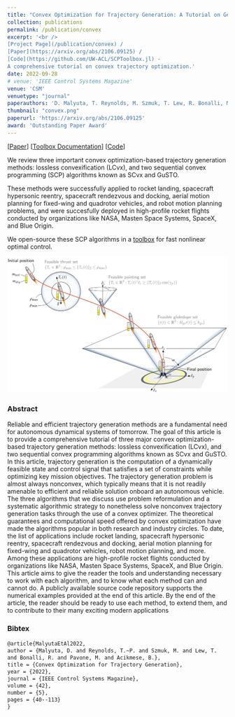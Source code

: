 ```yaml
---
title: "Convex Optimization for Trajectory Generation: A Tutorial on Generating Dynamically Feasible Trajectories Reliably and Efficiently"
collection: publications
permalink: /publication/convex
excerpt: '<br />
[Project Page](/publication/convex) / 
[Paper](https://arxiv.org/abs/2106.09125) / 
[Code](https://github.com/UW-ACL/SCPToolbox.jl) - 
A comprehensive tutorial on convex trajectory optimization.'
date: 2022-09-28
# venue: 'IEEE Control Systems Magazine'
venue: 'CSM'
venuetype: "journal"
paperauthors: 'D. Malyuta, T. Reynolds, M. Szmuk, T. Lew, R. Bonalli, M. Pavone, B. Açıkmeşe'
thumbnail: "convex.png"
paperurl: 'https://arxiv.org/abs/2106.09125'
award: 'Outstanding Paper Award'
---
```


[[Paper](https://arxiv.org/abs/2106.09125)] 
[[Toolbox Documentation](https://www.malyuta.name/optimization/tooling/2021/07/15/scp-tutorial.html)] 
[[Code](https://github.com/UW-ACL/SCPToolbox.jl)] 

We review three important convex optimization-based trajectory generation methods: lossless convexification (LCvx), and two sequential convex programming (SCP) algorithms known as SCvx and GuSTO. 

These methods were successfully applied to rocket landing, spacecraft hypersonic reentry, spacecraft rendezvous and docking, aerial motion planning for fixed-wing and quadrotor vehicles, and robot motion planning problems, and were succesfully deployed in high-profile rocket flights conducted by organizations like NASA, Masten Space Systems, SpaceX, and Blue Origin. 

We open-source these SCP algorithms in a [toolbox](https://github.com/UW-ACL/SCPToolbox.jl) for fast nonlinear optimal control. 

![convex overview](/images/convex.png)

### Abstract

Reliable and efficient trajectory generation methods are a fundamental need for autonomous dynamical systems of tomorrow. The goal of this article is to provide a comprehensive tutorial of three major convex optimization-based trajectory generation methods: lossless convexification (LCvx), and two sequential convex programming algorithms known as SCvx and GuSTO. In this article, trajectory generation is the computation of a dynamically feasible state and control signal that satisfies a set of constraints while optimizing key mission objectives. The trajectory generation problem is almost always nonconvex, which typically means that it is not readily amenable to efficient and reliable solution onboard an autonomous vehicle. The three algorithms that we discuss use problem reformulation and a systematic algorithmic strategy to nonetheless solve nonconvex trajectory generation tasks through the use of a convex optimizer. The theoretical guarantees and computational speed offered by convex optimization have made the algorithms popular in both research and industry circles. To date, the list of applications include rocket landing, spacecraft hypersonic reentry, spacecraft rendezvous and docking, aerial motion planning for fixed-wing and quadrotor vehicles, robot motion planning, and more. Among these applications are high-profile rocket flights conducted by organizations like NASA, Masten Space Systems, SpaceX, and Blue Origin. This article aims to give the reader the tools and understanding necessary to work with each algorithm, and to know what each method can and cannot do. A publicly available source code repository supports the numerical examples provided at the end of this article. By the end of the article, the reader should be ready to use each method, to extend them, and to contribute to their many exciting modern applications

### Bibtex

	@article{MalyutaEtAl2022,
	author = {Malyuta, D. and Reynolds, T.~P. and Szmuk, M. and Lew, T. and Bonalli, R. and Pavone, M. and Acikmese, B.},
	title = {Convex Optimization for Trajectory Generation},
	year = {2022},
	journal = {IEEE Control Systems Magazine},
	volume = {42},
	number = {5},
	pages = {40--113}
	}

